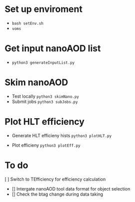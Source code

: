 # Set up enviroment
- ``` bash setEnv.sh ```
- ```voms```



# Get input nanoAOD list
- ```python3 generateInputList.py```

# Skim nanoAOD
- Test locally 
   ```python3 skimNano.py```
- Submit jobs
    ```python3 subJobs.py```

# Plot HLT efficiency
- Generate HLT efficieny hists
```python3 plotHLT.py```

- Plot efficieny 
```python3 plotEff.py```


# To do
[ ]  Switch to TEfficiency for efficiency calculation
- [] Intergate nanoAOD tool data format for object selection
- [] Check the btag change during data taking